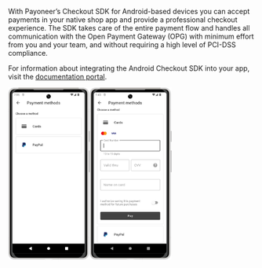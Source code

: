 With Payoneer’s Checkout SDK for Android-based devices you can accept payments in your native shop app and provide a professional
checkout experience. The SDK takes care of the entire payment flow and handles all communication with the Open Payment Gateway (OPG) with
minimum effort from you and your team, and without requiring a high level of PCI-DSS compliance.

For information about integrating the Android Checkout SDK into your app, visit
the [documentation portal](https://checkoutdocs.payoneer.com/docs/checkout-android-sdk).

<img src="docs/payment_methods.png" width="33%"/><img src="docs/card.png" width="33%"/>